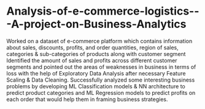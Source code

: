 # Analysis-of-e-commerce-logistics---A-project-on-Business-Analytics
Worked on a dataset of e-commerce platform which contains information about sales, discounts, profits, and order quantities, region of sales, categories &amp; sub-categories of products along with customer segment
Identified the amount of sales and profits across different customer segments and pointed out the areas of weaknesses in business in terms of loss with the help of Exploratory Data Analysis after necessary Feature Scaling & Data Cleaning.
Successfully analyzed some interesting business problems by developing ML Classification models & NN architecture to predict product categories and ML Regression models to predict profits on each order that would help them in framing business strategies.
